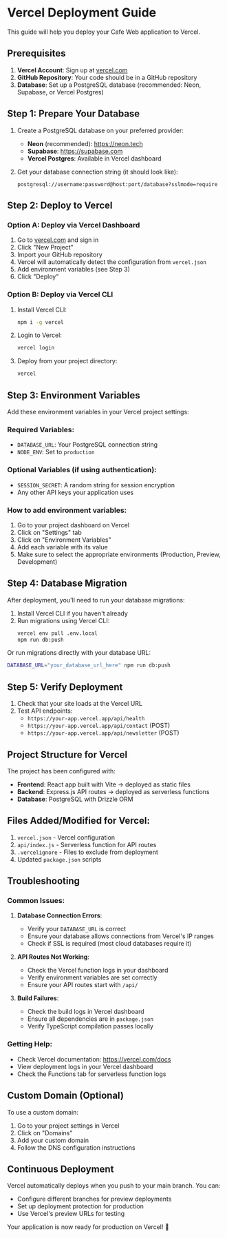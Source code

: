 # Vercel Deployment Guide

This guide will help you deploy your Cafe Web application to Vercel.

## Prerequisites

1. **Vercel Account**: Sign up at [vercel.com](https://vercel.com)
2. **GitHub Repository**: Your code should be in a GitHub repository
3. **Database**: Set up a PostgreSQL database (recommended: Neon, Supabase, or Vercel Postgres)

## Step 1: Prepare Your Database

1. Create a PostgreSQL database on your preferred provider:
   - **Neon** (recommended): https://neon.tech
   - **Supabase**: https://supabase.com
   - **Vercel Postgres**: Available in Vercel dashboard

2. Get your database connection string (it should look like):
   ```
   postgresql://username:password@host:port/database?sslmode=require
   ```

## Step 2: Deploy to Vercel

### Option A: Deploy via Vercel Dashboard

1. Go to [vercel.com](https://vercel.com) and sign in
2. Click "New Project"
3. Import your GitHub repository
4. Vercel will automatically detect the configuration from `vercel.json`
5. Add environment variables (see Step 3)
6. Click "Deploy"

### Option B: Deploy via Vercel CLI

1. Install Vercel CLI:
   ```bash
   npm i -g vercel
   ```

2. Login to Vercel:
   ```bash
   vercel login
   ```

3. Deploy from your project directory:
   ```bash
   vercel
   ```

## Step 3: Environment Variables

Add these environment variables in your Vercel project settings:

### Required Variables:
- `DATABASE_URL`: Your PostgreSQL connection string
- `NODE_ENV`: Set to `production`

### Optional Variables (if using authentication):
- `SESSION_SECRET`: A random string for session encryption
- Any other API keys your application uses

### How to add environment variables:
1. Go to your project dashboard on Vercel
2. Click on "Settings" tab
3. Click on "Environment Variables"
4. Add each variable with its value
5. Make sure to select the appropriate environments (Production, Preview, Development)

## Step 4: Database Migration

After deployment, you'll need to run your database migrations:

1. Install Vercel CLI if you haven't already
2. Run migrations using Vercel CLI:
   ```bash
   vercel env pull .env.local
   npm run db:push
   ```

Or run migrations directly with your database URL:
```bash
DATABASE_URL="your_database_url_here" npm run db:push
```

## Step 5: Verify Deployment

1. Check that your site loads at the Vercel URL
2. Test API endpoints:
   - `https://your-app.vercel.app/api/health`
   - `https://your-app.vercel.app/api/contact` (POST)
   - `https://your-app.vercel.app/api/newsletter` (POST)

## Project Structure for Vercel

The project has been configured with:

- **Frontend**: React app built with Vite → deployed as static files
- **Backend**: Express.js API routes → deployed as serverless functions
- **Database**: PostgreSQL with Drizzle ORM

## Files Added/Modified for Vercel:

1. `vercel.json` - Vercel configuration
2. `api/index.js` - Serverless function for API routes
3. `.vercelignore` - Files to exclude from deployment
4. Updated `package.json` scripts

## Troubleshooting

### Common Issues:

1. **Database Connection Errors**:
   - Verify your `DATABASE_URL` is correct
   - Ensure your database allows connections from Vercel's IP ranges
   - Check if SSL is required (most cloud databases require it)

2. **API Routes Not Working**:
   - Check the Vercel function logs in your dashboard
   - Verify environment variables are set correctly
   - Ensure your API routes start with `/api/`

3. **Build Failures**:
   - Check the build logs in Vercel dashboard
   - Ensure all dependencies are in `package.json`
   - Verify TypeScript compilation passes locally

### Getting Help:

- Check Vercel documentation: https://vercel.com/docs
- View deployment logs in your Vercel dashboard
- Check the Functions tab for serverless function logs

## Custom Domain (Optional)

To use a custom domain:

1. Go to your project settings in Vercel
2. Click on "Domains"
3. Add your custom domain
4. Follow the DNS configuration instructions

## Continuous Deployment

Vercel automatically deploys when you push to your main branch. You can:

- Configure different branches for preview deployments
- Set up deployment protection for production
- Use Vercel's preview URLs for testing

Your application is now ready for production on Vercel! 🚀
